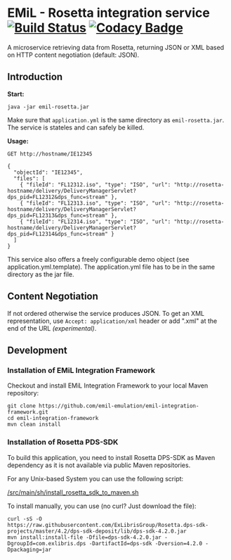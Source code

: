 # EMiL - Rosetta integration service [![Build Status](https://travis-ci.org/emil-emulation/emil-rosetta.svg?branch=master)](https://travis-ci.org/emil-emulation/emil-rosetta) [![Codacy Badge](https://api.codacy.com/project/badge/grade/8d0a037738f541138b067d8cda7a269b)](https://www.codacy.com/app/marcus_2/emil-rosetta)

A microservice retrieving data from Rosetta, returning JSON or XML based on HTTP content negotiation (default: JSON).

## Introduction

**Start:**

    java -jar emil-rosetta.jar

Make sure that `application.yml` is the same directory as `emil-rosetta.jar`. The service is stateles and can safely be killed.

**Usage:**

    GET http://hostname/IE12345

    {
      "objectId": "IE12345",
      "files": [
        { "fileId": "FL12312.iso", "type": "ISO", "url": "http://rosetta-hostname/delivery/DeliveryManagerServlet?dps_pid=FL12312&dps_func=stream" },
        { "fileId": "FL12313.iso", "type": "ISO", "url": "http://rosetta-hostname/delivery/DeliveryManagerServlet?dps_pid=FL12313&dps_func=stream" },
        { "fileId": "FL12314.iso", "type": "ISO", "url": "http://rosetta-hostname/delivery/DeliveryManagerServlet?dps_pid=FL12314&dps_func=stream" }
      ]
    }

This service also offers a freely configurable demo object (see application.yml.template). The application.yml file has to be in the same directory as the jar file.

## Content Negotiation

If not ordered otherwise the service produces JSON. To get an XML representation, use `Accept: application/xml` header or add ".xml" at the end of the URL *(experimental)*.

## Development

### Installation of EMiL Integration Framework

Checkout and install EMiL Integration Framework to your local Maven repository:

    git clone https://github.com/emil-emulation/emil-integration-framework.git
    cd emil-integration-framework
    mvn clean install

### Installation of Rosetta PDS-SDK

To build this application, you need to install Rosetta DPS-SDK as Maven dependency as it is not available via public Maven repositories.

For any Unix-based System you can use the following script:

[/src/main/sh/install_rosetta_sdk_to_maven.sh](https://github.com/emil-emulation/emil-rosetta/blob/master/src/main/sh/install_rosetta_sdk_to_maven.sh)

To install manually, you can use (no curl? Just download the file):

    curl -sS -O https://raw.githubusercontent.com/ExLibrisGroup/Rosetta.dps-sdk-projects/master/4.2/dps-sdk-deposit/lib/dps-sdk-4.2.0.jar
    mvn install:install-file -Dfile=dps-sdk-4.2.0.jar -DgroupId=com.exlibris.dps -DartifactId=dps-sdk -Dversion=4.2.0 -Dpackaging=jar
